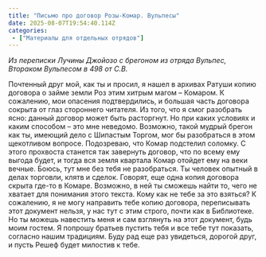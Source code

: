 ```yaml
---
title: "Письмо про договор Розы-Комар. Вульпесы"
date: 2025-08-07T19:54:40.114Z
categories:
 - ["Материалы для отдельных отрядов"]
---
```


*Из переписки Лучины Джойозо с брегоном из отряда Вульпес, Втораком
Вульпесом в 498 от С.В.*

Почтенный друг мой, как ты и просил, я нашел в архивах Ратуши копию
договора о займе земли Роз этим хитрым магом – Комаром. К сожалению, мои
опасения подтвердились, и большая часть договора сокрыта от глаз
стороннего читателя. Из того, что я смог разобрать ясно: данный договор
может быть расторгнут. Но при каких условиях и каким способом – это мне
неведомо. Возможно, такой мудрый брегон как ты, имеющий дело с Шипастым
Торгом, мог бы разобраться в этом щекотливом вопросе. Подозреваю, что
Комар подстелил соломку. С этого прохвоста станется так завернуть
договор, что по всему ему выгода будет, и тогда вся земля квартала Комар
отойдет ему на веки вечные. Боюсь, тут мне без тебя не разобраться. Ты
человек опытный в делах торговли, клятв и сделок. Говорят, еще одна
копия договора скрыта где-то в Комаре. Возможно, в ней ты сможешь найти
то, чего не хватает для понимания этого текста. Кому как не тебе за это
взяться? К сожалению, я не могу направить тебе копию договора,
переписывать этот документ нельзя, у нас тут с этим строго, почти как в
Библиотеке. Но ты можешь навестить меня и сам взглянуть на этот
документ, будь моим гостем. Я попрошу братьев пустить тебя и все тебе
тут показать, согласно нашим традициям. Буду рад еще раз увидеться,
дорогой друг, и пусть Решеф будет милостив к тебе.
